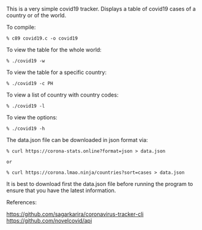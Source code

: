 This is a very simple covid19 tracker.
Displays a table of covid19 cases of a country or of the world.


To compile:

	% c89 covid19.c -o covid19

To view the table for the whole world:

	% ./covid19 -w

To view the table for a specific country:

	% ./covid19 -c PH

To view a list of country with country codes:

	% ./covid19 -l

To view the options:

	% ./covid19 -h


The data.json file can be downloaded in json format via:

	% curl https://corona-stats.online?format=json > data.json

	or

	% curl https://corona.lmao.ninja/countries?sort=cases > data.json


It is best to download first the data.json file before running the
program to ensure that you have the latest information.

References:

https://github.com/sagarkarira/coronavirus-tracker-cli  
https://github.com/novelcovid/api

